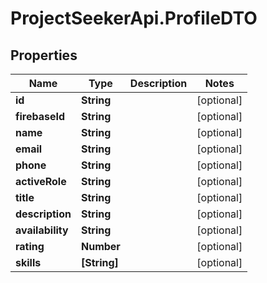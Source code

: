 # ProjectSeekerApi.ProfileDTO

## Properties
Name | Type | Description | Notes
------------ | ------------- | ------------- | -------------
**id** | **String** |  | [optional] 
**firebaseId** | **String** |  | [optional] 
**name** | **String** |  | [optional] 
**email** | **String** |  | [optional] 
**phone** | **String** |  | [optional] 
**activeRole** | **String** |  | [optional] 
**title** | **String** |  | [optional] 
**description** | **String** |  | [optional] 
**availability** | **String** |  | [optional] 
**rating** | **Number** |  | [optional] 
**skills** | **[String]** |  | [optional] 
